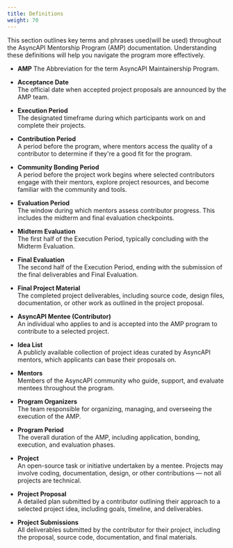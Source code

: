 ```yaml
---
title: Definitions
weight: 70
---
```


This section outlines key terms and phrases used(will be used) throughout the AsyncAPI Mentorship Program (AMP) documentation. Understanding these definitions will help you navigate the program more effectively.

- **AMP**
    The Abbreviation for the term AsyncAPI Maintainership Program.

- **Acceptance Date**  
    The official date when accepted project proposals are announced by the AMP team.

- **Execution Period**  
    The designated timeframe during which participants work on and complete their projects.

- **Contribution Period**  
    A period before the program, where mentors access the quality of a contributor to determine if they're a good fit for the program. 

- **Community Bonding Period**  
    A period before the project work begins where selected contributors engage with their mentors, explore project resources, and become familiar with the community and tools.

- **Evaluation Period**  
    The window during which mentors assess contributor progress. This includes the midterm and final evaluation checkpoints.

- **Midterm Evaluation**  
    The first half of the Execution Period, typically concluding with the Midterm Evaluation.

- **Final Evaluation**  
    The second half of the Execution Period, ending with the submission of the final deliverables and Final Evaluation.

- **Final Project Material**  
    The completed project deliverables, including source code, design files, documentation, or other work as outlined in the project proposal.

- **AsyncAPI Mentee (Contributor)**  
    An individual who applies to and is accepted into the AMP program to contribute to a selected project.

- **Idea List**  
    A publicly available collection of project ideas curated by AsyncAPI mentors, which applicants can base their proposals on.

- **Mentors**  
    Members of the AsyncAPI community who guide, support, and evaluate mentees throughout the program.

- **Program Organizers**  
    The team responsible for organizing, managing, and overseeing the execution of the AMP.

- **Program Period**  
    The overall duration of the AMP, including application, bonding, execution, and evaluation phases.

- **Project**  
    An open-source task or initiative undertaken by a mentee. Projects may involve coding, documentation, design, or other contributions — not all projects are technical.

- **Project Proposal**  
    A detailed plan submitted by a contributor outlining their approach to a selected project idea, including goals, timeline, and deliverables.

- **Project Submissions**  
    All deliverables submitted by the contributor for their project, including the proposal, source code, documentation, and final materials.